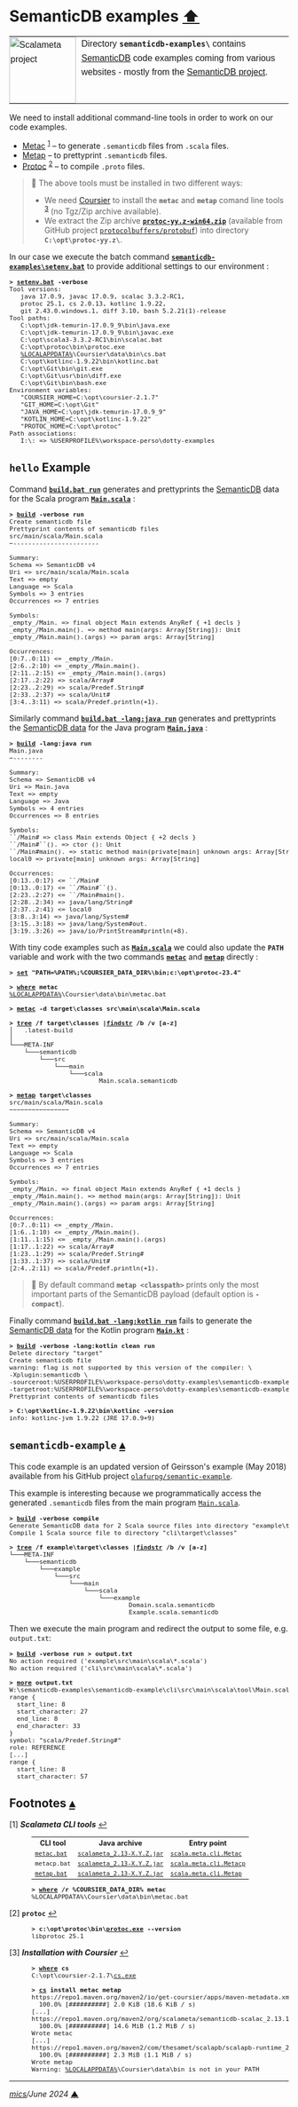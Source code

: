 # <span id="top">SemanticDB examples</span> <span style="size:30%;"><a href="../README.md">⬆</a></span>

<table style="font-family:Helvetica,Arial;line-height:1.6;">
  <tr>
  <td style="border:0;padding:0 10px 0 0;min-width:120px;">
    <a href="https://scalameta.org/docs/semanticdb/guide.html" rel="external"><img style="border:0;width:120px;" src="https://scalameta.org/img/scalameta.png" alt="Scalameta project" /></a>
  </td>
  <td style="border:0;padding:0;vertical-align:text-top;">
    Directory <strong><code>semanticdb-examples\</code></strong> contains <a href="https://scalameta.org/docs/semanticdb/guide.html" rel="external">SemanticDB</a> code examples coming from various websites - mostly from the <a href="https://scalameta.org/docs/semanticdb/guide.html" rel="external">SemanticDB project</a>.
  </td>
  </tr>
</table>

<!--
https://geirsson.com/assets/scalasphere-2018.pdf
-->
We need to install additional command-line tools in order to work on our code examples.
- [Metac] <sup id="anchor_01">[1](#footnote_01)</sup> &ndash; to generate `.semanticdb` files from `.scala` files.
- [Metap] &ndash; to prettyprint `.semanticdb` files.
- [Protoc] <sup id="anchor_02">[2](#footnote_02)</sup> &ndash; to compile `.proto` files.

> **:mag_right:** The above tools must be installed in two different ways:
> - We need [Coursier] to install the **`metac`** and **`metap`** comand line tools <sup id="anchor_03">[3](#footnote_03)</sup> (no Tgz/Zip archive available).
> - We extract the Zip archive [**`protoc-yy.z-win64.zip`**](https://github.com/protocolbuffers/protobuf/) (available from GitHub project [`protocolbuffers/protobuf`](https://github.com/protocolbuffers/protobuf/releases)) into directory **`C:\opt\protoc-yy.z\`**.

In our case we execute the batch command [**`semanticdb-examples\setenv.bat`**](./setenv.bat) to provide additional settings to our environment :

<pre style="font-size:80%;">
<b>&gt; <a href="./setenv.bat">setenv.bat</a> -verbose</b>
Tool versions:
   java 17.0.9, javac 17.0.9, scalac 3.3.2-RC1,
   protoc 25.1, cs 2.0.13, kotlinc 1.9.22,
   git 2.43.0.windows.1, diff 3.10, bash 5.2.21(1)-release
Tool paths:
   C:\opt\jdk-temurin-17.0.9_9\bin\java.exe
   C:\opt\jdk-temurin-17.0.9_9\bin\javac.exe
   C:\opt\scala3-3.3.2-RC1\bin\scalac.bat
   C:\opt\protoc\bin\protoc.exe
   <a href="">%LOCALAPPDATA%</a>\Coursier\data\bin\cs.bat
   C:\opt\kotlinc-1.9.22\bin\kotlinc.bat
   C:\opt\Git\bin\git.exe
   C:\opt\Git\usr\bin\diff.exe
   C:\opt\Git\bin\bash.exe
Environment variables:
   "COURSIER_HOME=C:\opt\coursier-2.1.7"
   "GIT_HOME=C:\opt\Git"
   "JAVA_HOME=C:\opt\jdk-temurin-17.0.9_9"
   "KOTLIN_HOME=C:\opt\kotlinc-1.9.22"
   "PROTOC_HOME=C:\opt\protoc"
Path associations:
   I:\: => %USERPROFILE%\workspace-perso\dotty-examples
</pre>

## <span id="hello">`hello` Example</span>

Command [**`build.bat run`**](hello/build.bat) generates and prettyprints the [SemanticDB](https://scalameta.org/docs/semanticdb/guide.html) data for the Scala program [**`Main.scala`**](hello/src/main/scala/Main.scala) :
<pre style="font-size:80%;">
<b>&gt; <a href="hello/build.bat">build</a> -verbose run</b>
Create semanticdb file
Prettyprint contents of semanticdb files
src/main/scala/Main.scala
&minus;-----------------------
&nbsp;
Summary:
Schema =&gt; SemanticDB v4
Uri =&gt; src/main/scala/Main.scala
Text =&gt; empty
Language =&gt; Scala
Symbols =&gt; 3 entries
Occurrences =&gt; 7 entries

Symbols:
_empty_/Main. => final object Main extends AnyRef { +1 decls }
_empty_/Main.main(). => method main(args: Array[String]): Unit
_empty_/Main.main().(args) => param args: Array[String]

Occurrences:
[0:7..0:11) <= _empty_/Main.
[2:6..2:10) <= _empty_/Main.main().
[2:11..2:15) <= _empty_/Main.main().(args)
[2:17..2:22) => scala/Array#
[2:23..2:29) => scala/Predef.String#
[2:33..2:37) => scala/Unit#
[3:4..3:11) => scala/Predef.println(+1).
</pre>

Similarly command [**`build.bat -lang:java run`**](hello/build.bat) generates and prettyprints the [SemanticDB data](https://scalameta.org/docs/semanticdb/specification.html) for the Java program [**`Main.java`**](hello/src/main/java/Main.java) :

<pre style="font-size:80%;">
<b>&gt; <a href="hello/build.bat">build</a> -lang:java run</b>
Main.java
&minus;--------

Summary:
Schema => SemanticDB v4
Uri => Main.java
Text => empty
Language => Java
Symbols =&gt; 4 entries
Occurrences => 8 entries
&nbsp;
Symbols:
``/Main# => class Main extends Object { +2 decls }
``/Main#`<init>`(). => ctor <init>(): Unit
``/Main#main(). => static method main(private[main] unknown args: Array[String]): Unit
local0 => private[main] unknown args: Array[String]
&nbsp;
Occurrences:
[0:13..0:17) <= ``/Main#
[0:13..0:17) <= ``/Main#`<init>`().
[2:23..2:27) <= ``/Main#main().
[2:28..2:34) => java/lang/String#
[2:37..2:41) <= local0
[3:8..3:14) => java/lang/System#
[3:15..3:18) => java/lang/System#out.
[3:19..3:26) => java/io/PrintStream#println(+8).
</pre>

With tiny code examples such as [**`Main.scala`**](hello/src/main/scala/Main.scala) we could also update the **`PATH`** variable and work with the two commands [**`metac`**](https://github.com/scalameta/scalameta/blob/main/semanticdb/semanticdb3/guide.md#metac) and [**`metap`**](https://github.com/scalameta/scalameta/blob/main/semanticdb/semanticdb3/guide.md#metap) directly :
<pre style="font-size:80%;">
<b>&gt; <a href="https://docs.microsoft.com/en-us/windows-server/administration/windows-commands/set_1">set</a> "PATH=%PATH%;%COURSIER_DATA_DIR%\bin;c:\opt\protoc-23.4"</b>
&nbsp;
<b>&gt; <a href="https://docs.microsoft.com/en-us/windows-server/administration/windows-commands/where">where</a> metac</b>
<a href="https://en.wikipedia.org/wiki/Environment_variable#Default_values">%LOCALAPPDATA%</a>\Coursier\data\bin\metac.bat
&nbsp;
<b>&gt; <a href="https://scalameta.org/docs/semanticdb/guide.html#metac">metac</a> -d target\classes src\main\scala\Main.scala</b>
&nbsp;
<b>&gt; <a href="https://docs.microsoft.com/en-us/windows-server/administration/windows-commands/tree">tree</a> /f target\classes |<a href="https://docs.microsoft.com/en-us/windows-server/administration/windows-commands/findstr">findstr</a> /b /v [a-z]</b>
│   .latest-build
│
└───META-INF
    └───semanticdb
        └───src
            └───main
                └───scala
                        Main.scala.semanticdb
&nbsp;
<b>&gt; <a href="https://scalameta.org/docs/semanticdb/guide.html#metap">metap</a> target\classes</b>
src/main/scala/Main.scala
&minus;&minus;&minus;&minus;&minus;&minus;&minus;&minus;&minus;&minus;&minus;&minus;&minus;&minus;&minus;&minus;
&nbsp;
Summary:
Schema =&gt; SemanticDB v4
Uri =&gt; src/main/scala/Main.scala
Text =&gt; empty
Language =&gt; Scala
Symbols =&gt; 3 entries
Occurrences =&gt; 7 entries
&nbsp;
Symbols:
_empty_/Main. =&gt; final object Main extends AnyRef { +1 decls }
_empty_/Main.main(). =&gt; method main(args: Array[String]): Unit
_empty_/Main.main().(args) =&gt; param args: Array[String]

Occurrences:
[0:7..0:11) &lt;= _empty_/Main.
[1:6..1:10) &lt;= _empty_/Main.main().
[1:11..1:15) &lt;= _empty_/Main.main().(args)
[1:17..1:22) =&gt; scala/Array#
[1:23..1:29) =&gt; scala/Predef.String#
[1:33..1:37) =&gt; scala/Unit#
[2:4..2:11) =&gt; scala/Predef.println(+1).
</pre>

> **:mag_right:** By default command **`metap <classpath>`** prints only the most important parts of the SemanticDB payload (default option is **`-compact`**).

Finally command [**`build.bat -lang:kotlin run`**](hello/build.bat) fails to generate the [SemanticDB data](https://scalameta.org/docs/semanticdb/specification.html) for the Kotlin program [**`Main.kt`**](hello/src/main/kotlin/Main.kt) :

<pre style="font-size:80%;">
<b>&gt; <a href="./hello/build.bat">build</a> -verbose -lang:kotlin clean run</b>
Delete directory "target"
Create semanticdb file
warning: flag is not supported by this version of the compiler: \
-Xplugin:semanticdb \
-sourceroot:%USERPROFILE%\workspace-perso\dotty-examples\semanticdb-examples\hello\src\main\kotlin \
-targetroot:%USERPROFILE%\workspace-perso\dotty-examples\semanticdb-examples\hello\target\kotlin-classes
Prettyprint contents of semanticdb files
&nbsp;
<b>&gt; C:\opt\kotlinc-1.9.22\bin\kotlinc -version</b>
info: kotlinc-jvm 1.9.22 (JRE 17.0.9+9)
</pre>

<!--=======================================================================-->

## <span id="semanticdb-example">`semanticdb-example`</span> [**&#x25B4;**](#top)

This code example is an updated version of Geirsson's example (May 2018) available from his GitHub project [`olafurpg/semantic-example`](https://github.com/olafurpg/semanticdb-example).

This example is interesting because we programmatically access the generated `.semanticdb` files from the main program [`Main.scala`](semanticdb-example/cli/src/main/scala/tool/Main.scala).

<pre style="font-size:80%;">
<b>&gt; <a href="semanticdb-example/build.bat">build</a> -verbose compile</b>
Generate SemanticDB data for 2 Scala source files into directory "example\target\classes"
Compile 1 Scala source file to directory "cli\target\classes"
&nbsp;
<b>&gt; <a href="https://docs.microsoft.com/en-us/windows-server/administration/windows-commands/tree">tree</a> /f example\target\classes |<a href="https://docs.microsoft.com/en-us/windows-server/administration/windows-commands/findstr">findstr</a> /b /v [a-z]</b>
└───META-INF
    └───semanticdb
        └───example
            └───src
                └───main
                    └───scala
                        └───example
                                Domain.scala.semanticdb
                                Example.scala.semanticdb
</pre>

Then we execute the main program and redirect the output to some file, e.g. `output.txt`:

<pre style="font-size:80%;">
<b>&gt; <a href="semanticdb-example/build.bat">build</a> -verbose run > output.txt</b>
No action required ('example\src\main\scala\*.scala')
No action required ('cli\src\main\scala\*.scala')
&nbsp;
<b>&gt; <a href="https://docs.microsoft.com/en-us/windows-server/administration/windows-commands/more">more</a> output.txt</b>
W:\semanticdb-examples\semanticdb-example\cli\src\main\scala\tool\Main.scala:28 document.uri: "example/src/main/scala/example/Domain.scala"
range {
  start_line: 8
  start_character: 27
  end_line: 8
  end_character: 33
}
symbol: "scala/Predef.String#"
role: REFERENCE
[...]
range {
  start_line: 8
  start_character: 57
</pre>

<!--=======================================================================-->

## <span id="footnotes">Footnotes</span> [**&#x25B4;**](#top)

<span id="footnote_01">[1]</span> ***Scalameta CLI tools*** [↩](#anchor_01)

<dl><dd>
<table style="font-size:90%;">
<tr>
  <th>CLI&nbsp;tool</th>
  <th>Java&nbsp;archive</th>
  <th>Entry&nbsp;point</th>
</tr>
<tr>
  <td><a href="https://scalameta.org/docs/semanticdb/guide.html#metac"><code>metac.bat</code></a></td>
  <td><a href="https://mvnrepository.com/artifact/org.scalameta/scalameta_2.13"><code>scalameta_2.13-X.Y.Z.jar</code></a></td>
  <td><a href="https://github.com/scalameta/scalameta/blob/main/semanticdb/metac/src/main/scala/scala/meta/cli/Metac.scala"><code>scala.meta.cli.Metac</code></a></td>
</tr>
<tr>
  <td><code>metacp.bat</code></td>
  <td><a href="https://mvnrepository.com/artifact/org.scalameta/scalameta_2.13"><code>scalameta_2.13-X.Y.Z.jar</code></a></td>
  <td><a href="https://github.com/scalameta/scalameta/blob/main/semanticdb/metacp/src/main/scala/scala/meta/cli/Metacp.scala"><code>scala.meta.cli.Metacp</code></a></td>
</tr>
<tr>
  <td><a href="https://scalameta.org/docs/semanticdb/guide.html#metap"><code>metap.bat</code></a></td>
  <td><a href="https://mvnrepository.com/artifact/org.scalameta/scalameta_2.13"><code>scalameta_2.13-X.Y.Z.jar</code></a></td>
  <td><a href="https://github.com/scalameta/scalameta/blob/main/semanticdb/metap/src/main/scala/scala/meta/cli/Metap.scala"><code>scala.meta.cli.Metap</code></a></td>
</tr>
</table>
</dd>
<dd>
<pre style="font-size:80%;">
<b>&gt; <a href="https://docs.microsoft.com/en-us/windows-server/administration/windows-commands/where">where</a> /r %COURSIER_DATA_DIR% metac</b>
%LOCALAPPDATA%\Coursier\data\bin\metac.bat
</pre>
</dd></dl>

<span id="footnote_02">[2]</span> **`protoc`** [↩](#anchor_02)

<dl><dd>
<pre style="font-size:80%;">
<b>&gt; c:\opt\protoc\bin\<a href="https://manpages.ubuntu.com/manpages/kinetic/man1/protoc.1.html" rel="external">protoc.exe</a> --version</b>
libprotoc 25.1
</pre>
</dd></dl>

<span id="footnote_03">[3]</span> ***Installation with Coursier*** [↩](#anchor_03)

<dl><dd>
<pre style="font-size:80%;">
<b>&gt; <a href="https://docs.microsoft.com/en-us/windows-server/administration/windows-commands/where">where</a> cs</b>
C:\opt\coursier-2.1.7\<a href="https://get-coursier.io/docs/cli-overview">cs.exe</a>
&nbsp;
<b>&gt; <a href="https://get-coursier.io/docs/cli-overview">cs</a> install metac metap</b>
https://repo1.maven.org/maven2/io/get-coursier/apps/maven-metadata.xml
  100.0% [##########] 2.0 KiB (18.6 KiB / s)
[...]
https://repo1.maven.org/maven2/org/scalameta/semanticdb-scalac_2.13.11/4.7.8/semanticdb-scalac_2.13.11-4.7.8.jar
  100.0% [##########] 14.6 MiB (1.2 MiB / s)
Wrote metac
[...]
https://repo1.maven.org/maven2/com/thesamet/scalapb/scalapb-runtime_2.13/0.11.11/scalapb-runtime_2.13-0.11.11.jar
  100.0% [##########] 2.3 MiB (1.1 MiB / s)
Wrote metap
Warning: <a href="https://en.wikipedia.org/wiki/Environment_variable#Default_values">%LOCALAPPDATA%</a>\Coursier\data\bin is not in your PATH
</pre>
</dd></dl>

***

*[mics](https://lampwww.epfl.ch/~michelou/)/June 2024* [**&#9650;**](#top)
<span id="bottom">&nbsp;</span>

<!-- link refs -->

[coursier]: https://get-coursier.io/
[metac]: https://scalameta.org/docs/semanticdb/guide.html#metac
[metap]: https://scalameta.org/docs/semanticdb/guide.html#metap
[protoc]: https://github.com/protocolbuffers/protobuf/releases
